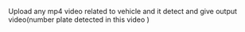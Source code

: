 Upload any mp4 video related to vehicle and it detect and give output video(number plate detected in this video )

